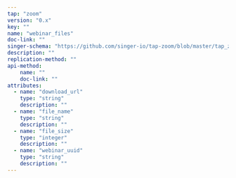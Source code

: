 ```yaml
---
tap: "zoom"
version: "0.x"
key: ""
name: "webinar_files"
doc-link: ""
singer-schema: "https://github.com/singer-io/tap-zoom/blob/master/tap_zoom/schemas/webinar_files.json"
description: ""
replication-method: ""
api-method:
    name: ""
    doc-link: ""
attributes:
  - name: "download_url"
    type: "string"
    description: ""
  - name: "file_name"
    type: "string"
    description: ""
  - name: "file_size"
    type: "integer"
    description: ""
  - name: "webinar_uuid"
    type: "string"
    description: ""
---
```

